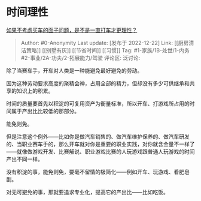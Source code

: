 # 时间理性
[如果不考虑买车的面子问题，是不是一直打车才更理性？](https://www.zhihu.com/question/573754491/answer/2811633756)
> Author: #0-Anonymity
> Last update: [发布于 2022-12-22]
> Link: [[厨房清洁策略]] [[别墅有灰]] [[节省时间]] [[习惯]]
> Tag: #1-家族/1B-处世/1-内务 #2-事业/2A-功夫/2-拓展能力/驾驶
> 评论区:
> 泛讨论:

除了当赛车手，开车对人类是一种能避免最好避免的劳动。

因为这种劳动要求高度的聚精会神，占用全部的精力，但却没有多少可供继承和共享的知识上的积累。

时间的质量要首先以积淀的可复用资产为衡量标准，所以开车、打游戏所占用的时间属于产出比比较低的那部分。

能免则免。

但是注意这个例外——比如你是做汽车销售的、做汽车维护保养的、做汽车研发的、当职业赛车手的，那么开车就对你是重要的职业实践，对你就含金量不一样了——就像做游戏开发、比赛解说、职业游戏比赛的人玩游戏跟普通人玩游戏的时间产出不同一样。

没有积淀的事，能免则免，要毫不留情的极简化——例如开车、玩游戏、看肥皂剧。

对无可避免的事，那就要追求专业化，提高它的产出比——比如吃饭。

